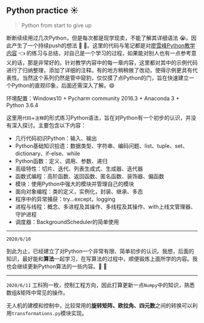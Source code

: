 ## Python practice :sunny:
> Python from start to give up

断断续续用过几次Python，但是每次都是现学现卖，不能了解其详细语法 :sob:。因此产生了一个持续push的想法 :muscle: :muscle:。这里的代码与笔记都是对[廖雪峰Python教学内容](https://www.liaoxuefeng.com/wiki/1016959663602400) :point_left: 的练习与总结，对自己是一个学习的过程，如果能对别人也有一点参考意义的话，那是非常好的。针对教学内容中的每一章内容，这里都对其中的示例代码进行了归纳整理，添加了详细的注释。有的地方稍稍做了改动，使得示例更具有代表性。当然这个系列仍然是管中窥豹，仅仅摸了点Python的门，旨在快速建立一个Python的直观印象，后面还需深入了解。:smile:

环境配置：Windows10 + Pycharm community 2016.3 + Anaconda 3 + Python 3.6.4

这里用`代码`+`注释`的形式练习Python语法，旨在对Python有一个初步的认识，并没有深入探讨。主要包含以下内容：

- 几行代码初识Python：输入、输出
- Python基础知识拾遗：数据类型、字符串、编码问题、list、tuple、set、dictionary、if-else、while
- Python函数：定义、调用、参数、递归
- 高级特性：切片、迭代、列表生成式、生成器、迭代器
- 函数式编程：高阶函数、返回函数、匿名函数、装饰器、偏函数
- 模块：使用Python中强大的模块并管理自己的模块
- 面向对象编程：类的定义，实例化，封装、继承、多态
- 程序中的异常捕获：try...except，logging
- 进程与线程：概念、多进程及其操作、多线程及其操作、with上线文管理器、守护进程
- 调度器：BackgroundScheduler的简单使用

----
`2020/6/10`

到此为止，已经建立了对Python一个非常有限、简单初步的认识。我想，后面的知识，最好能和**算法**一起学习，在写算法的过程中，顺便锻炼上面所学的内容。我也会继续更新Python算法的一些内容。:snake: :snake:

----
`2020/6/11`
工科狗一枚，控制工程方向，因此打算更新一点`Numpy`中的知识，熟悉数组&矩阵中常见的操作。

无人机的建模和控制中，比较常用的**旋转矩阵、欧拉角、四元数**之间的转换可以利用`transformations.py`模块实现。
